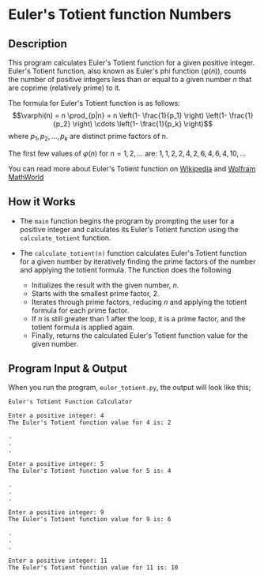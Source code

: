 # Euler's Totient function Numbers

## Description

This program calculates Euler's Totient function for a given positive integer. Euler's Totient function, also known as Euler's phi function ($\varphi(n)$), counts the number of positive integers less than or equal to a given number $n$ that are coprime (relatively prime) to it.

The formula for Euler's Totient function is as follows:
$$\varphi(n) = n \prod_{p|n} = n \left(1- \frac{1}{p_1} \right) \left(1- \frac{1}{p_2} \right) \cdots \left(1- \frac{1}{p_k} \right)$$
where $p_1, p_2, \dots, p_k$ are distinct prime factors of n.


The first few values of $\varphi(n)$ for $n=1, 2, \ldots$ are: $1, 1, 2, 2, 4, 2, 6, 4, 6, 4, 10, \ldots$

You can read more about Euler's Totient function on [Wikipedia](https://en.wikipedia.org/wiki/Euler%27s_totient_function) and [Wolfram MathWorld](https://mathworld.wolfram.com/TotientFunction.html)


## How it Works

- The `main` function begins the program by prompting the user for a positive integer and calculates its Euler's Totient function using the `calculate_totient` function.

- The `calculate_totient(n)` function calculates Euler's Totient function for a given number by iteratively finding the prime factors of the number and applying the totient formula. The function does the following
    - Initializes the result with the given number, $n$.
    - Starts with the smallest prime factor, 2.
    - Iterates through prime factors, reducing $n$ and applying the totient formula for each prime factor.
    - If $n$ is still greater than 1 after the loop, it is a prime factor, and the totient formula is applied again.
    - Finally, returns the calculated Euler's Totient function value for the given number.

## Program Input & Output

When you run the program, `euler_totient.py`, the output will look like this;

```
Euler's Totient Function Calculator

Enter a positive integer: 4
The Euler's Totient function value for 4 is: 2

.
.
.

Enter a positive integer: 5
The Euler's Totient function value for 5 is: 4

.
.
.

Enter a positive integer: 9
The Euler's Totient function value for 9 is: 6

.
.
.

Enter a positive integer: 11
The Euler's Totient function value for 11 is: 10
```